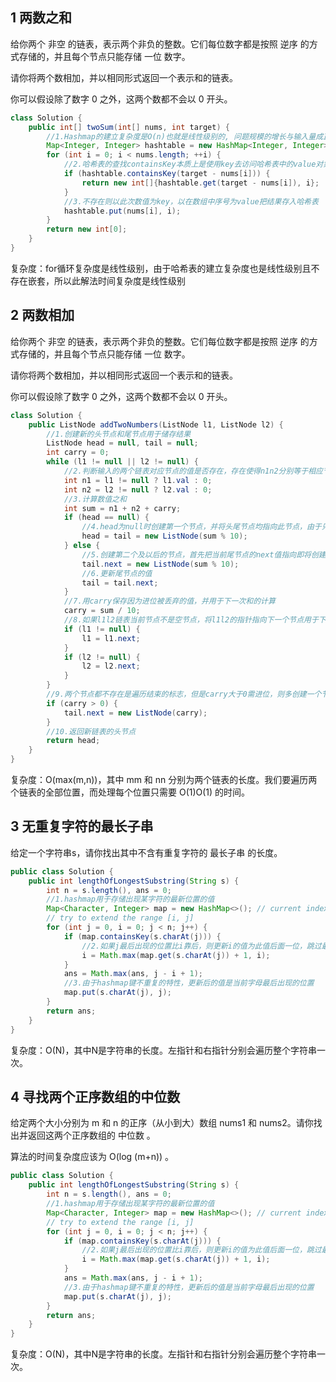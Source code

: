## 1 两数之和
   
给你两个 非空 的链表，表示两个非负的整数。它们每位数字都是按照 逆序 的方式存储的，并且每个节点只能存储 一位 数字。

请你将两个数相加，并以相同形式返回一个表示和的链表。

你可以假设除了数字 0 之外，这两个数都不会以 0 开头。


```java
class Solution {
    public int[] twoSum(int[] nums, int target) {
        //1.Hashmap的建立复杂度是O(n)也就是线性级别的, 问题规模的增长与输入量成正比
        Map<Integer, Integer> hashtable = new HashMap<Integer, Integer>();
        for (int i = 0; i < nums.length; ++i) {
            //2.哈希表的查找containsKey本质上是使用key去访问哈希表中的value对象，存在则返回true，不存在(null)则返回false，复杂度是常数级别
            if (hashtable.containsKey(target - nums[i])) {
                return new int[]{hashtable.get(target - nums[i]), i};
            }
            //3.不存在则以此次数值为key，以在数组中序号为value把结果存入哈希表
            hashtable.put(nums[i], i);
        }
        return new int[0];
    }
}
```
复杂度：for循环复杂度是线性级别，由于哈希表的建立复杂度也是线性级别且不存在嵌套，所以此解法时间复杂度是线性级别


## 2 两数相加

给你两个 非空 的链表，表示两个非负的整数。它们每位数字都是按照 逆序 的方式存储的，并且每个节点只能存储 一位 数字。

请你将两个数相加，并以相同形式返回一个表示和的链表。

你可以假设除了数字 0 之外，这两个数都不会以 0 开头。

```java
class Solution {
    public ListNode addTwoNumbers(ListNode l1, ListNode l2) {
        //1.创建新的头节点和尾节点用于储存结果
        ListNode head = null, tail = null;
        int carry = 0;
        while (l1 != null || l2 != null) {
            //2.判断输入的两个链表对应节点的值是否存在，存在使得n1n2分别等于相应节点的值，不存在则等于0
            int n1 = l1 != null ? l1.val : 0;
            int n2 = l2 != null ? l2.val : 0;
            //3.计算数值之和
            int sum = n1 + n2 + carry;
            if (head == null) {
                //4.head为null时创建第一个节点，并将头尾节点均指向此节点，由于只能保存一位数字，取余以丢弃高位保留最低一位的数值
                head = tail = new ListNode(sum % 10);
            } else {
                //5.创建第二个及以后的节点，首先把当前尾节点的next值指向即将创建的节点
                tail.next = new ListNode(sum % 10);
                //6.更新尾节点的值
                tail = tail.next;
            }
            //7.用carry保存因为进位被丢弃的值，并用于下一次和的计算
            carry = sum / 10;
            //8.如果l1l2链表当前节点不是空节点，将l1l2的指针指向下一个节点用于下一次计算
            if (l1 != null) {
                l1 = l1.next;
            }
            if (l2 != null) {
                l2 = l2.next;
            }
        }
        //9.两个节点都不存在是遍历结束的标志，但是carry大于0需进位，则多创建一个节点
        if (carry > 0) {
            tail.next = new ListNode(carry);
        }
        //10.返回新链表的头节点
        return head;
    }
}
```
复杂度：O(max(m,n))，其中 mm 和 nn 分别为两个链表的长度。我们要遍历两个链表的全部位置，而处理每个位置只需要 O(1)O(1) 的时间。

## 3  无重复字符的最长子串

给定一个字符串s，请你找出其中不含有重复字符的 最长子串 的长度。

```java
public class Solution {
    public int lengthOfLongestSubstring(String s) {
        int n = s.length(), ans = 0;
        //1.hashmap用于存储出现某字符的最新位置的值
        Map<Character, Integer> map = new HashMap<>(); // current index of character
        // try to extend the range [i, j]
        for (int j = 0, i = 0; j < n; j++) {
            if (map.containsKey(s.charAt(j))) {
                //2.如果j最后出现的位置比i靠后，则更新i的值为此值后面一位，跳过最后出现的位置之前所有的字符
                i = Math.max(map.get(s.charAt(j)) + 1, i);
            }
            ans = Math.max(ans, j - i + 1);
            //3.由于hashmap键不重复的特性，更新后的值是当前字母最后出现的位置
            map.put(s.charAt(j), j);
        }
        return ans;
    }
}
```
复杂度：O(N)，其中N是字符串的长度。左指针和右指针分别会遍历整个字符串一次。

## 4 寻找两个正序数组的中位数

给定两个大小分别为 m 和 n 的正序（从小到大）数组 nums1 和 nums2。请你找出并返回这两个正序数组的 中位数 。

算法的时间复杂度应该为 O(log (m+n)) 。


```java
public class Solution {
    public int lengthOfLongestSubstring(String s) {
        int n = s.length(), ans = 0;
        //1.hashmap用于存储出现某字符的最新位置的值
        Map<Character, Integer> map = new HashMap<>(); // current index of character
        // try to extend the range [i, j]
        for (int j = 0, i = 0; j < n; j++) {
            if (map.containsKey(s.charAt(j))) {
                //2.如果j最后出现的位置比i靠后，则更新i的值为此值后面一位，跳过最后出现的位置之前所有的字符
                i = Math.max(map.get(s.charAt(j)) + 1, i);
            }
            ans = Math.max(ans, j - i + 1);
            //3.由于hashmap键不重复的特性，更新后的值是当前字母最后出现的位置
            map.put(s.charAt(j), j);
        }
        return ans;
    }
}
```
复杂度：O(N)，其中N是字符串的长度。左指针和右指针分别会遍历整个字符串一次。